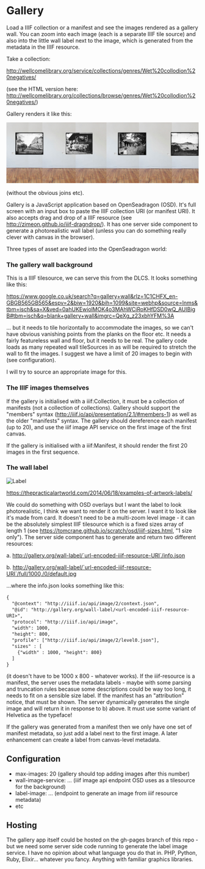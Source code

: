 # Gallery

Load a IIIF collection or a manifest and see the images rendered as a gallery wall. You can zoom into each image (each is a separate IIIF tile source) and also into the little wall label next to the image, which is generated from the metadata in the IIIF resource.

Take a collection:

http://wellcomelibrary.org/service/collections/genres/Wet%20collodion%20negatives/

(see the HTML version here: http://wellcomelibrary.org/collections/browse/genres/Wet%20collodion%20negatives/)

Gallery renders it like this:

![Wall](/wall.jpg?raw=true "Wall")

(without the obvious joins etc).

Gallery is a JavaScript application based on OpenSeadragon (OSD). It's full screen with an input box to paste the IIIF collection URI (or manifest URI). It also accepts drag and drop of a IIIF resource (see http://zimeon.github.io/iiif-dragndrop/). It has one server side component to generate a photorealistic wall label (unless you can do something really clever with canvas in the browser).

Three types of asset are loaded into the OpenSeadragon world:

### The gallery wall background

This is a IIIF tilesource, we can serve this from the DLCS. It looks something like this:

https://www.google.co.uk/search?q=gallery+wall&rlz=1C1CHFX_en-GBGB565GB565&espv=2&biw=1920&bih=1099&site=webhp&source=lnms&tbm=isch&sa=X&ved=0ahUKEwiolMOK4o3MAhWCiRoKHfDSD0wQ_AUIBigB#tbm=isch&q=blank+gallery+wall&imgrc=QeXg_z23xbhYFM%3A

... but it needs to tile horizontally to accommodate the images, so we can't have obvious vanishing points from the planks on the floor etc. It needs a fairly featureless wall and floor, but it needs to be real. The gallery code loads as many repeated wall tileSources in as will be required to stretch the wall to fit the images. I suggest we have a limit of 20 images to begin with (see configuration).

I will try to source an appropriate image for this.

### The IIIF images themselves

If the gallery is initialised with a iiif:Collection, it must be a collection of manifests (not a collection of collections). Gallery should support the "members" syntax (http://iiif.io/api/presentation/2.1/#members-1) as well as the older "manifests" syntax. The gallery should dereference each manifest (up to 20), and use the iiif image API service on the first image of the first canvas. 

If the gallery is initialised with a iiif:Manifest, it should render the first 20 images in the first sequence.

### The wall label 

![Label](https://upload.wikimedia.org/wikipedia/commons/thumb/7/78/Wayne-Thiebaud---De-Young-1_label.jpg/512px-Wayne-Thiebaud---De-Young-1_label.jpg?raw=true "Label")

https://thepracticalartworld.com/2014/06/18/examples-of-artwork-labels/

We could do something with OSD overlays but I want the label to look photorealistic, I think we want to render it on the server. I want it to look like it's made from card. It doesn't need to be a multi-zoom level image - it can be the absolutely simplest IIIF tilesource which is a fixed sizes array of length 1 (see https://tomcrane.github.io/scratch/osd/iiif-sizes.html, "1 size only"). The server side component has to generate and return two different resources:

a. http://gallery.org/wall-label/`url-encoded-iiif-resource-URI`/info.json

b. http://gallery.org/wall-label/`url-encoded-iiif-resource-URI`/full/1000,/0/default.jpg

...where the info.json looks something like this:

```
{
  "@context": "http://iiif.io/api/image/2/context.json",
  "@id": "http://gallery.org/wall-label/<url-encoded-iiif-resource-URI>",
  "protocol": "http://iiif.io/api/image",
  "width": 1000,
  "height": 800,
  "profile": ["http://iiif.io/api/image/2/level0.json"],
  "sizes" : [
    {"width" : 1000, "height": 800}
  ]
}
```

(it doesn't have to be 1000 x 800 - whatever works). If the iiif-resource is a manifest, the server uses the metadata labels - maybe with some parsing and truncation rules becasue some descriptions could be way too long, it needs to fit on a sensible size label. If the manifest has an "attribution" notice, that must be shown. The server dynamically generates the single image and will return it in response to b) above. It must use some variant of Helvetica as the typeface! 

If the gallery was generated from a manifest then we only have one set of manifest metadata, so just add a label next to the first image. A later enhancement can create a label from canvas-level metadata.

## Configuration

* max-images: 20 (gallery should top adding images after this number)
* wall-image-service: ... (iiif image api endpoint OSD uses as a tilesource for the background)
* label-image: ... (endpoint to generate an image from iiif resource metadata)
* etc

## Hosting

The gallery app itself could be hosted on the gh-pages branch of this repo - but we need some server side code running to generate the label image service. I have no opinion about what language you do that in. PHP, Python, Ruby, Elixir... whatever you fancy. Anything with familiar graphics libraries.
